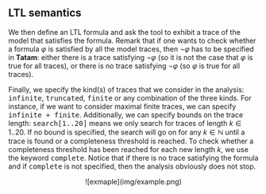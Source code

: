 ## LTL semantics

We then define an LTL formula and ask the tool to exhibit a trace of the model that satisfies the formula. Remark that if one wants to check whether a formula $\varphi$ is satisfied by all the model traces, then $\lnot \varphi$ has to be specified in **Tatam**: either there is a trace satisfying $\lnot \varphi$ (so it is not the case that $\varphi$ is true for all traces), or there is no trace satisfying $\lnot \varphi$ (so $\varphi$ is true for all traces).

Finally, we specify the kind(s) of traces that we consider in the analysis: <tt>infinite</tt>, <tt>truncated</tt>, <tt>finite</tt> or any combination of the three kinds. For instance, if we want to consider maximal finite traces, we can specify <tt>infinite + finite</tt>. Additionally, we can specify bounds on the trace length: <tt>search[1..20]</tt> means we only search for traces of length $k\in 1..20$. If no bound is specified, the search will go on for any $k\in \mathbb{N}$ until a trace is found or a completeness threshold is reached. To check whether a completeness threshold has been reached for each new length $k$, we use the keyword <tt>complete</tt>. Notice that if there is no trace satisfying the formula and if <tt>complete</tt> is not specified, then the analysis obviously does not stop.

<div style="text-align: center;">
    ![exmaple](img/example.png)
</div>